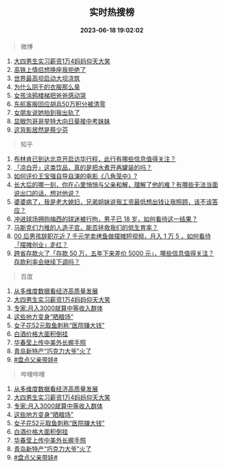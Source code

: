 <div align="center"><h2>实时热搜榜</h2><h4>2023-06-18 19:02:02</h4></div>

> 微博  

1. [大四男生实习薪资1万4妈妈仰天大笑](https://s.weibo.com/weibo?q=%23%E5%A4%A7%E5%9B%9B%E7%94%B7%E7%94%9F%E5%AE%9E%E4%B9%A0%E8%96%AA%E8%B5%841%E4%B8%874%E5%A6%88%E5%A6%88%E4%BB%B0%E5%A4%A9%E5%A4%A7%E7%AC%91%23&t=31&band_rank=1&Refer=top)<br />
2. [高铁上情侣想换座我拒绝了](https://s.weibo.com/weibo?q=%23%E9%AB%98%E9%93%81%E4%B8%8A%E6%83%85%E4%BE%A3%E6%83%B3%E6%8D%A2%E5%BA%A7%E6%88%91%E6%8B%92%E7%BB%9D%E4%BA%86%23&t=31&band_rank=2&Refer=top)<br />
3. [世界最高坝启动大坝浇筑](https://s.weibo.com/weibo?q=%23%E4%B8%96%E7%95%8C%E6%9C%80%E9%AB%98%E5%9D%9D%E5%90%AF%E5%8A%A8%E5%A4%A7%E5%9D%9D%E6%B5%87%E7%AD%91%23&t=31&band_rank=3&Refer=top)<br />
4. [为什么阴干的衣服那么臭](https://s.weibo.com/weibo?q=%23%E4%B8%BA%E4%BB%80%E4%B9%88%E9%98%B4%E5%B9%B2%E7%9A%84%E8%A1%A3%E6%9C%8D%E9%82%A3%E4%B9%88%E8%87%AD%23&t=31&band_rank=4&Refer=top)<br />
5. [女孩涂鸦楼梯把爸爸感动哭](https://s.weibo.com/weibo?q=%23%E5%A5%B3%E5%AD%A9%E6%B6%82%E9%B8%A6%E6%A5%BC%E6%A2%AF%E6%8A%8A%E7%88%B8%E7%88%B8%E6%84%9F%E5%8A%A8%E5%93%AD%23&t=31&band_rank=5&Refer=top)<br />
6. [东航客服回应胡兵50万积分被清零](https://s.weibo.com/weibo?q=%23%E4%B8%9C%E8%88%AA%E5%AE%A2%E6%9C%8D%E5%9B%9E%E5%BA%94%E8%83%A1%E5%85%B550%E4%B8%87%E7%A7%AF%E5%88%86%E8%A2%AB%E6%B8%85%E9%9B%B6%23&t=31&band_rank=6&Refer=top)<br />
7. [女朋友说她拍到我出轨了](https://s.weibo.com/weibo?q=%23%E5%A5%B3%E6%9C%8B%E5%8F%8B%E8%AF%B4%E5%A5%B9%E6%8B%8D%E5%88%B0%E6%88%91%E5%87%BA%E8%BD%A8%E4%BA%86%23&t=31&band_rank=7&Refer=top)<br />
8. [显眼包哥哥举特大向日葵接中考妹妹](https://s.weibo.com/weibo?q=%23%E6%98%BE%E7%9C%BC%E5%8C%85%E5%93%A5%E5%93%A5%E4%B8%BE%E7%89%B9%E5%A4%A7%E5%90%91%E6%97%A5%E8%91%B5%E6%8E%A5%E4%B8%AD%E8%80%83%E5%A6%B9%E5%A6%B9%23&t=31&band_rank=8&Refer=top)<br />
9. [这背影居然是蔡少芬](https://s.weibo.com/weibo?q=%23%E8%BF%99%E8%83%8C%E5%BD%B1%E5%B1%85%E7%84%B6%E6%98%AF%E8%94%A1%E5%B0%91%E8%8A%AC%23&t=31&band_rank=9&Refer=top)<br />

> 知乎  

1. [布林肯已到达北京开启访华行程，此行有哪些信息值得关注？](https://www.zhihu.com/question/607270958)<br />
2. [「凉白开」这类饮品，真的是把水煮开再罐装的吗？](https://www.zhihu.com/question/606321291)<br />
3. [如何评价王宝强自导自演的电影《八角笼中》?](https://www.zhihu.com/question/566061816)<br />
4. [长大后的哪一刻，你在心里悄悄与父亲和解，理解了他的难？有哪些无法当面说出口的话，想对他说？](https://www.zhihu.com/question/605713053)<br />
5. [婆婆病了，我是老大媳妇，兄弟姐妹说我工资最低想出钱让我照顾，该不该答应？](https://www.zhihu.com/question/605822171)<br />
6. [冲进球场拥抱梅西的球迷被行拘，男子已 18 岁，如何看待这一结果？](https://www.zhihu.com/question/607010548)<br />
7. [马斯克们力推的人造子宫，能否拯救我们的低生育率？](https://www.zhihu.com/question/606625465)<br />
8. [00 后男孩辞职花近 7 千元学卖烤鱼做摆摊短视频，月入 1 万 5 ，如何看待「摆摊创业」走红？](https://www.zhihu.com/question/606933388)<br />
9. [跨省存款火了「存款 50 万，五年下来差价 5000 元」，哪些信息值得关注？存款利率会继续下调吗？](https://www.zhihu.com/question/607269709)<br />

> 百度  

1. [从多维度数据看经济高质量发展](https://www.baidu.com/s?wd=%E4%BB%8E%E5%A4%9A%E7%BB%B4%E5%BA%A6%E6%95%B0%E6%8D%AE%E7%9C%8B%E7%BB%8F%E6%B5%8E%E9%AB%98%E8%B4%A8%E9%87%8F%E5%8F%91%E5%B1%95&sa=fyb_news&rsv_dl=fyb_news)<br />
2. [大四男生实习薪资1万4妈妈仰天大笑](https://www.baidu.com/s?wd=%E5%A4%A7%E5%9B%9B%E7%94%B7%E7%94%9F%E5%AE%9E%E4%B9%A0%E8%96%AA%E8%B5%841%E4%B8%874%E5%A6%88%E5%A6%88%E4%BB%B0%E5%A4%A9%E5%A4%A7%E7%AC%91&sa=fyb_news&rsv_dl=fyb_news)<br />
3. [专家:月入3000就算中等收入群体](https://www.baidu.com/s?wd=%E4%B8%93%E5%AE%B6%3A%E6%9C%88%E5%85%A53000%E5%B0%B1%E7%AE%97%E4%B8%AD%E7%AD%89%E6%94%B6%E5%85%A5%E7%BE%A4%E4%BD%93&sa=fyb_news&rsv_dl=fyb_news)<br />
4. [这些地方变身“晒粮场”](https://www.baidu.com/s?wd=%E8%BF%99%E4%BA%9B%E5%9C%B0%E6%96%B9%E5%8F%98%E8%BA%AB%E2%80%9C%E6%99%92%E7%B2%AE%E5%9C%BA%E2%80%9D&sa=fyb_news&rsv_dl=fyb_news)<br />
5. [女子花52元取鱼刺称“医院赚大钱”](https://www.baidu.com/s?wd=%E5%A5%B3%E5%AD%90%E8%8A%B152%E5%85%83%E5%8F%96%E9%B1%BC%E5%88%BA%E7%A7%B0%E2%80%9C%E5%8C%BB%E9%99%A2%E8%B5%9A%E5%A4%A7%E9%92%B1%E2%80%9D&sa=fyb_news&rsv_dl=fyb_news)<br />
6. [白酒价格大面积倒挂](https://www.baidu.com/s?wd=%E7%99%BD%E9%85%92%E4%BB%B7%E6%A0%BC%E5%A4%A7%E9%9D%A2%E7%A7%AF%E5%80%92%E6%8C%82&sa=fyb_news&rsv_dl=fyb_news)<br />
7. [华春莹上传中美外长握手照](https://www.baidu.com/s?wd=%E5%8D%8E%E6%98%A5%E8%8E%B9%E4%B8%8A%E4%BC%A0%E4%B8%AD%E7%BE%8E%E5%A4%96%E9%95%BF%E6%8F%A1%E6%89%8B%E7%85%A7&sa=fyb_news&rsv_dl=fyb_news)<br />
8. [青岛新特产“巧克力大爷”火了](https://www.baidu.com/s?wd=%E9%9D%92%E5%B2%9B%E6%96%B0%E7%89%B9%E4%BA%A7%E2%80%9C%E5%B7%A7%E5%85%8B%E5%8A%9B%E5%A4%A7%E7%88%B7%E2%80%9D%E7%81%AB%E4%BA%86&sa=fyb_news&rsv_dl=fyb_news)<br />
9. [#盘点父亲带娃#](https://www.baidu.com/s?wd=%23%E7%9B%98%E7%82%B9%E7%88%B6%E4%BA%B2%E5%B8%A6%E5%A8%83%23&sa=fyb_news&rsv_dl=fyb_news)<br />

> 哔哩哔哩  

1. [从多维度数据看经济高质量发展](https://www.baidu.com/s?wd=%E4%BB%8E%E5%A4%9A%E7%BB%B4%E5%BA%A6%E6%95%B0%E6%8D%AE%E7%9C%8B%E7%BB%8F%E6%B5%8E%E9%AB%98%E8%B4%A8%E9%87%8F%E5%8F%91%E5%B1%95&sa=fyb_news&rsv_dl=fyb_news)<br />
2. [大四男生实习薪资1万4妈妈仰天大笑](https://www.baidu.com/s?wd=%E5%A4%A7%E5%9B%9B%E7%94%B7%E7%94%9F%E5%AE%9E%E4%B9%A0%E8%96%AA%E8%B5%841%E4%B8%874%E5%A6%88%E5%A6%88%E4%BB%B0%E5%A4%A9%E5%A4%A7%E7%AC%91&sa=fyb_news&rsv_dl=fyb_news)<br />
3. [专家:月入3000就算中等收入群体](https://www.baidu.com/s?wd=%E4%B8%93%E5%AE%B6%3A%E6%9C%88%E5%85%A53000%E5%B0%B1%E7%AE%97%E4%B8%AD%E7%AD%89%E6%94%B6%E5%85%A5%E7%BE%A4%E4%BD%93&sa=fyb_news&rsv_dl=fyb_news)<br />
4. [这些地方变身“晒粮场”](https://www.baidu.com/s?wd=%E8%BF%99%E4%BA%9B%E5%9C%B0%E6%96%B9%E5%8F%98%E8%BA%AB%E2%80%9C%E6%99%92%E7%B2%AE%E5%9C%BA%E2%80%9D&sa=fyb_news&rsv_dl=fyb_news)<br />
5. [女子花52元取鱼刺称“医院赚大钱”](https://www.baidu.com/s?wd=%E5%A5%B3%E5%AD%90%E8%8A%B152%E5%85%83%E5%8F%96%E9%B1%BC%E5%88%BA%E7%A7%B0%E2%80%9C%E5%8C%BB%E9%99%A2%E8%B5%9A%E5%A4%A7%E9%92%B1%E2%80%9D&sa=fyb_news&rsv_dl=fyb_news)<br />
6. [白酒价格大面积倒挂](https://www.baidu.com/s?wd=%E7%99%BD%E9%85%92%E4%BB%B7%E6%A0%BC%E5%A4%A7%E9%9D%A2%E7%A7%AF%E5%80%92%E6%8C%82&sa=fyb_news&rsv_dl=fyb_news)<br />
7. [华春莹上传中美外长握手照](https://www.baidu.com/s?wd=%E5%8D%8E%E6%98%A5%E8%8E%B9%E4%B8%8A%E4%BC%A0%E4%B8%AD%E7%BE%8E%E5%A4%96%E9%95%BF%E6%8F%A1%E6%89%8B%E7%85%A7&sa=fyb_news&rsv_dl=fyb_news)<br />
8. [青岛新特产“巧克力大爷”火了](https://www.baidu.com/s?wd=%E9%9D%92%E5%B2%9B%E6%96%B0%E7%89%B9%E4%BA%A7%E2%80%9C%E5%B7%A7%E5%85%8B%E5%8A%9B%E5%A4%A7%E7%88%B7%E2%80%9D%E7%81%AB%E4%BA%86&sa=fyb_news&rsv_dl=fyb_news)<br />
9. [#盘点父亲带娃#](https://www.baidu.com/s?wd=%23%E7%9B%98%E7%82%B9%E7%88%B6%E4%BA%B2%E5%B8%A6%E5%A8%83%23&sa=fyb_news&rsv_dl=fyb_news)<br />

